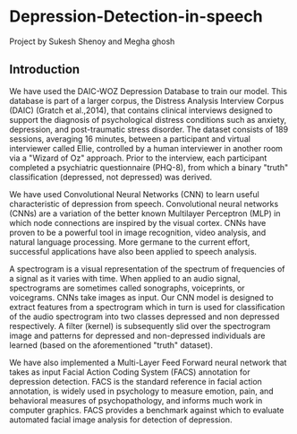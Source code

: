 # Depression-Detection-in-speech
Project by Sukesh Shenoy and Megha ghosh 

## Introduction

We have used the DAIC-WOZ Depression Database to train our model. This database is part of a larger corpus, the Distress Analysis Interview Corpus (DAIC) (Gratch et
al.,2014), that contains clinical interviews designed to support the diagnosis of psychological distress
conditions such as anxiety, depression, and post-traumatic stress disorder. The dataset consists of 189 sessions, averaging 16 minutes, between a participant and virtual interviewer called Ellie, controlled by a human interviewer in another room via a "Wizard of Oz" approach. Prior to the interview, each participant completed a psychiatric questionnaire (PHQ-8), from which a binary "truth" classification (depressed, not depressed) was derived. 

We have used Convolutional Neural Networks (CNN) to learn useful characteristic of depression from speech. Convolutional neural networks (CNNs) are a variation of the better known Multilayer Perceptron (MLP) in which node connections are inspired by the visual cortex. CNNs have proven to be a powerful tool in image recognition, video analysis, and natural language processing. More germane to the current effort, successful applications have also been applied to speech analysis. 

A spectrogram is a visual representation of the spectrum of frequencies of a signal as it varies with time. When applied to an audio signal, spectrograms are sometimes called sonographs, voiceprints, or voicegrams. CNNs take images as input. Our CNN model is designed to extract features from a spectrogram which in turn is used for classification of the audio spectrogram into two classes depressed and non depressed respectively. A filter (kernel) is subsequently slid over the spectrogram image and patterns for depressed and non-depressed individuals are learned (based on the aforementioned "truth" dataset).

We have also implemented a Multi-Layer Feed Forward neural network that takes as input Facial Action Coding System (FACS) annotation for depression detection.  FACS is the standard reference in facial  action  annotation,  is  widely  used  in psychology    to  measure  emotion, pain, and behavioral measures of psychopathology, and informs   much work in computer graphics.  FACS  provides a benchmark against which to evaluate automated facial image analysis for detection of depression.




